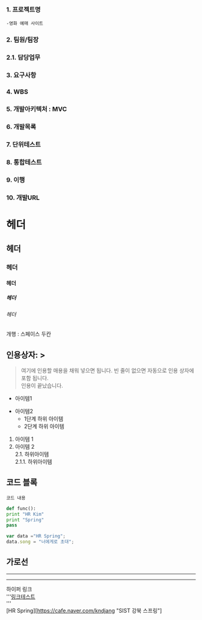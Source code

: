 ### 1. 프로젝트명
    -영화 예매 사이트

### 2. 팀원/팀장

### 2.1. 담당업무

### 3. 요구사항

### 4. WBS

### 5. 개발아키텍처 : MVC

### 6. 개발목록

### 7. 단위테스트

### 8. 통합테스트

### 9. 이행

### 10. 개발URL

# 헤더
## 헤더
### 헤더
#### 헤더
##### 헤더
###### 헤더

개행 : 스페이스 두칸

## 인용상자: >
> 여기에 인용할 매용을 채워 넣으면 됩니다.
빈 줄이 없으면 자동으로 인용 상자에 포함 됩니다.  
인용이 끝났습니다.

- 아이템1
+ 아이템2
  - 1단계 하위 아이템
  * 2단계 하위 아이템

1. 아이템 1  
2. 아이템 2  
    2.1. 하위아이템  
      2.1.1. 하위아이템  
      
## 코드 블록
``` 프로그래밍 언어이름
코드 내용
```

```python
def func():
print "HR Kim"
print "Spring"
pass
```

```javascript
var data ="HR Spring";
data.song = "너에게로 초대";
```

가로선
---
***
----------

하이퍼 링크  
'''[링크테스트](URL "설명")  
'''  
[HR Spring][https://cafe.naver.com/kndjang "SIST 강북 스프링"]
